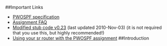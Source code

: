 ##Important Links
* [PWOSPF specification](http://yuba.stanford.edu/cs344/admin/pwospf/)
* [Assignment FAQ](http://yuba.stanford.edu/vns/?page_id=75)
* [Modified stub code v0.23](http://yuba.stanford.edu/vns/files/assignments/pwospf/stub_pwospf-0.23.tar.gz) (last updated 2010-Nov-03) (it is not required that you use this, but highly recommended!)
* [Using your sr router with the PWOSPF assignment](http://yuba.stanford.edu/vns/assignments/pwospf/adding-ospf-functionality-to-your-sr-router/)
##Introduction